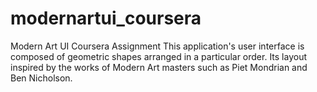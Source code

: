 # modernartui_coursera
Modern Art UI Coursera Assignment
This application's user interface is composed of geometric shapes arranged in a particular order. Its
layout inspired by the works of Modern Art masters such as Piet Mondrian and Ben Nicholson.
